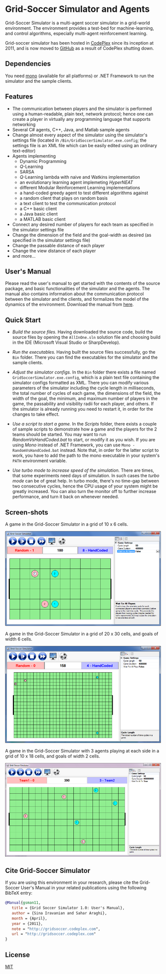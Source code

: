 # Grid-Soccer Simulator and Agents

Grid-Soccer Simulator is a multi-agent soccer simulator in a grid-world environment. The environment provides a test-bed for machine-learning, and control algorithms, especially multi-agent reinforcement learning.

Grid-soccer simulator has been hosted in [CodePlex](https://gridsoccer.codeplex.com/) since its inception at 2011, and is now moved to [GitHub](https://github.com/sinairv/GridSoccerSimulator) as a result of CodePlex shutting down.

## Dependencies

You need [mono](http://www.mono-project.com) (available for all platforms) or .NET Framework to run the simulator and the sample clients.

## Features

* The communication between players and the simulator is performed using a human-readable, plain text, network protocol; hence one can create a player in virtually any programming language that supports networking
* Several C# agents, C++, Java, and Matlab sample agents
* Change almost every aspect of the simulator using the simulator's settings file (located in `/Bin/GridSoccerSimulator.exe.config`; the settings file is an XML file which can be easily edited using an ordinary text-editor)
* Agents implementing
  * Dynamic Programming 
  * *Q*-Learning
  * SARSA
  * *Q*-Learning lambda with naive and Watkins implementation
  * an evolutionary learning agent implemeting *HyperNEAT*
  * different Modular Reinforcement Learning implementations
  * a hand-coded greedy agent to test different algorithms against
  * a random client that plays on random basis
  * a text client to test the communication protocol
  * a C++ basic client
  * a Java basic client
  * a MATLAB basic client
* Connect any desired number of players for each team as specified in the simulator settings file
* Change the dimension of the field and the goal-width as desired (as specified in the simulator settings file)
* Change the passable distance of each player
* Change the view distance of each player
* and more... 

## User's Manual

Please read the user's manual to get started with the contents of the source package, and basic functionalities of the simulator and the agents. The manual also contains information about the communication protocol between the simulator and the clients, and formalizes the model of the dynamics of the environment. Download the manual from [here](ReadMeFiles/GridSoccerManual.pdf).


## Quick Start

* _Build the source files._ Having downloaded the source code, build the source files by opening the `AllInOne.sln` solution file and choosing build in the IDE (Microsoft Visual Studio or SharpDevelop).

* _Run the executables._ Having built the source files successfully, go the `Bin` folder. There you can find the executables for the simulator and the sample clients. 

* _Adjust the simulator configs._ In the `Bin` folder there exists a file named `GridSoccerSimulator.exe.config`, which is a plain text file containing the simulator configs formatted as XML. There you can modify various parameters of the simulator including the cycle length in milliseconds, the total number of cycles of each game, the dimensions of the field, the width of the goal, the minimum, and maximum number of players in the game, the passability and visibility radii for each player, and others. If the simulator is already running you need to restart it, in order for the changes to take effect.

* _Use a script to start a game._ In the _Scripts_ folder, there exists a couple of sample scripts to demonstrate how a game and the players for the 2 teams should be started. You may want to run _RandomVsHandCoded.bat_ to start, or modify it as you wish. If you are using *Mono* instead of .NET Framework, you can use `Mono - RandomVsHandCoded.bat` instead. Note that, in order for the latter script to work, you have to add the path to the mono executable in your system's `PATH` environment variable.

* _Use turbo mode to increase speed of the simulation._ There are times, that some experiments need days of simulation. In such cases the *turbo mode* can be of great help. In turbo mode, there's no time-gap between two consecutive cycles, hence the CPU usage of your system might be greatly increased. You can also turn the monitor off to further increase performance, and turn it back on whenever needed.

## Screen-shots

A game in the Grid-Soccer Simulator in a grid of 10 x 6 cells.

![Gird-Soccer 10 x 6](ReadMeFiles/ScrShotSmall.png)

A game in the Grid-Soccer Simulator in a grid of 20 x 30 cells, and goals of width 6 cells.

![Gird-Soccer 20 x 30](ReadMeFiles/SnapShotBig.png)

A game in the Grid-Soccer Simulator with 3 agents playing at each side in a grid of 10 x 18 cells, and goals of width 2 cells.

![Gird-Soccer 10 x 18](ReadMeFiles/GridSoccerScreenshot.png)

## Cite Grid-Soccer Simulator

If you are using this environment in your research, please cite the Grid-Soccer User's Manual in your related publications using the following BibTeX entry:

```bibtex
@Manual{gsman11,
   title = {Grid Soccer Simulator 1.0: User's Manual},
   author = {Sina Iravanian and Sahar Araghi},
   month = {April},
   year = {2011},
   note = "http://gridsoccer.codeplex.com",
   url = "http://gridsoccer.codeplex.com"
}
```

## License

[MIT](Copying.txt)
